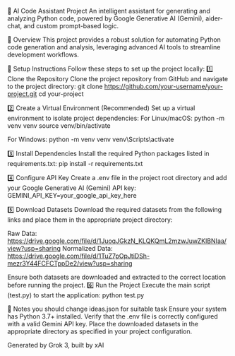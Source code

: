 🤖 AI Code Assistant Project
An intelligent assistant for generating and analyzing Python code, powered by Google Generative AI (Gemini), aider-chat, and custom prompt-based logic.

🚀 Overview
This project provides a robust solution for automating Python code generation and analysis, leveraging advanced AI tools to streamline development workflows.

🔧 Setup Instructions
Follow these steps to set up the project locally:
1️⃣ Clone the Repository
Clone the project repository from GitHub and navigate to the project directory:
git clone https://github.com/your-username/your-project.git
cd your-project

2️⃣ Create a Virtual Environment (Recommended)
Set up a virtual environment to isolate project dependencies:
For Linux/macOS:
python -m venv venv
source venv/bin/activate

For Windows:
python -m venv venv
venv\Scripts\activate

3️⃣ Install Dependencies
Install the required Python packages listed in requirements.txt:
pip install -r requirements.txt

4️⃣ Configure API Key
Create a .env file in the project root directory and add your Google Generative AI (Gemini) API key:
GEMINI_API_KEY=your_google_api_key_here

5️⃣ Download Datasets
Download the required datasets from the following links and place them in the appropriate project directory:

Raw Data: https://drive.google.com/file/d/1JuoqJGkzN_KLQKQmL2mzwJuwZKlBNIaa/view?usp=sharing
Normalized Data: https://drive.google.com/file/d/1TuZ7pOpJtiDSh-mezr3Y44FCFCTppDe2/view?usp=sharing

Ensure both datasets are downloaded and extracted to the correct location before running the project.
6️⃣ Run the Project
Execute the main script (test.py) to start the application:
python test.py


📝 Notes
you should change ideas.json for suitable task
Ensure your system has Python 3.7+ installed.
Verify that the .env file is correctly configured with a valid Gemini API key.
Place the downloaded datasets in the appropriate directory as specified in your project configuration.


Generated by Grok 3, built by xAI
